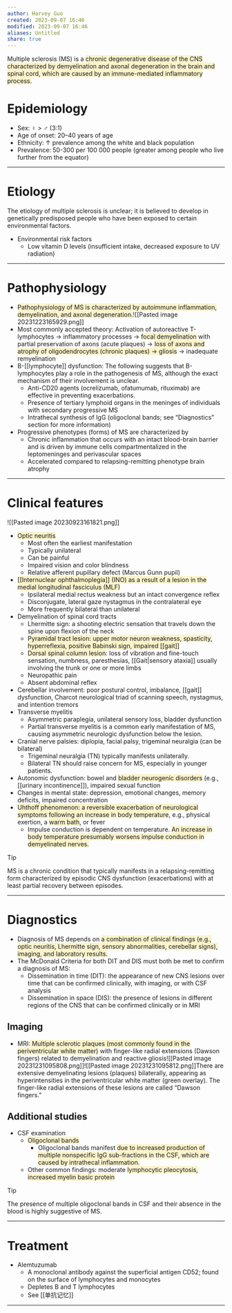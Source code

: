 ```yaml
---
author: Harvey Guo
created: 2023-09-07 16:46
modified: 2023-09-07 16:46
aliases: Untitled
share: true
---
```

Multiple sclerosis (MS) is a <span style="background:rgba(240, 200, 0, 0.2)">chronic degenerative disease of the CNS characterized by demyelination and axonal degeneration in the brain and spinal cord, which are caused by an immune-mediated inflammatory process.</span>
# Epidemiology
- Sex: ♀ > ♂ (3:1)
- Age of onset: 20–40 years of age
- Ethnicity: ↑ prevalence among the white and black population
- Prevalence: 50-300 per 100 000 people (greater among people who live further from the equator)

---
# Etiology
The etiology of multiple sclerosis is unclear; it is believed to develop in genetically predisposed people who have been exposed to certain environmental factors.
- Environmental risk factors
	- Low vitamin D levels (insufficient intake, decreased exposure to UV radiation)

---
# Pathophysiology
- <span style="background:rgba(240, 200, 0, 0.2)">Pathophysiology of MS is characterized by autoimmune inflammation, demyelination, and axonal degeneration.</span>![[Pasted image 20231223165929.png]]
- Most commonly accepted theory: Activation of autoreactive T-lymphocytes  → inflammatory processes → <span style="background:rgba(240, 200, 0, 0.2)">focal demyelination</span> with partial preservation of axons (acute plaques) → <span style="background:rgba(240, 200, 0, 0.2)">loss of axons and atrophy of oligodendrocytes (chronic plaques) → gliosis</span>  → inadequate remyelination
- B-[[lymphocyte]] dysfunction: The following suggests that B-lymphocytes play a role in the pathogenesis of MS, although the exact mechanism of their involvement is unclear.
	- Anti-CD20 agents (ocrelizumab, ofatumumab, rituximab) are effective in preventing exacerbations. 
	- Presence of tertiary lymphoid organs in the meninges of individuals with secondary progressive MS
	- Intrathecal synthesis of IgG (oligoclonal bands; see “Diagnostics” section for more information)
- Progressive phenotypes (forms) of MS are characterized by
	- Chronic inflammation that occurs with an intact blood-brain barrier and is driven by immune cells compartmentalized in the leptomeninges and perivascular spaces
	- Accelerated compared to relapsing-remitting phenotype brain atrophy

---
# Clinical features
![[Pasted image 20230923161821.png]]
- <span style="background:rgba(240, 200, 0, 0.2)">Optic neuritis</span>
	- Most often the earliest manifestation
	- Typically unilateral
	- Can be painful
	- Impaired vision and color blindness
	- Relative afferent pupillary defect (Marcus Gunn pupil)
- <span style="background:rgba(240, 200, 0, 0.2)">[[Internuclear ophthalmoplegia]] (INO) as a result of a lesion in the medial longitudinal fasciculus (MLF) </span>
	- Ipsilateral medial rectus weakness but an intact convergence reflex
	- Disconjugate, lateral gaze nystagmus in the contralateral eye
	- More frequently bilateral than unilateral
- Demyelination of spinal cord tracts
	- Lhermitte sign: a shooting electric sensation that travels down the spine upon flexion of the neck 
	- <span style="background:rgba(240, 200, 0, 0.2)">Pyramidal tract lesion: upper motor neuron weakness, spasticity, hyperreflexia, positive Babinski sign, impaired [[gait]]</span>
	- <span style="background:rgba(240, 200, 0, 0.2)">Dorsal spinal column lesion</span>: loss of vibration and fine-touch sensation, numbness, paresthesias, [[Gait|sensory ataxia]] usually involving the trunk or one or more limbs 
	- Neuropathic pain
	- Absent abdominal reflex
- Cerebellar involvement: poor postural control, imbalance, [[gait]] dysfunction, Charcot neurological triad of scanning speech, nystagmus, and intention tremors 
- Transverse myelitis
	- Asymmetric paraplegia, unilateral sensory loss, bladder dysfunction
	- Partial transverse myelitis is a common early manifestation of MS, causing asymmetric neurologic dysfunction below the lesion.
- Cranial nerve palsies: diplopia, facial palsy, trigeminal neuralgia (can be bilateral)
	- Trigeminal neuralgia (TN) typically manifests unilaterally.
	- Bilateral TN should raise concern for MS, especially in younger patients. 
- Autonomic dysfunction: bowel and <span style="background:rgba(240, 200, 0, 0.2)">bladder neurogenic disorders</span> (e.g., [[urinary incontinence]]), impaired sexual function 
- Changes in mental state: depression, emotional changes, memory deficits, impaired concentration 
- <span style="background:rgba(240, 200, 0, 0.2)">Uhthoff phenomenon: a reversible exacerbation of neurological symptoms following an increase in body temperature</span>, e.g., physical exertion, a <span style="background:rgba(240, 200, 0, 0.2)">warm bath</span>, or fever
	- Impulse conduction is dependent on temperature. <span style="background:rgba(240, 200, 0, 0.2)">An increase in body temperature presumably worsens impulse conduction in demyelinated nerves.</span>

>[!tip] 
>MS is a chronic condition that typically manifests in a relapsing-remitting form characterized by episodic CNS dysfunction (exacerbations) with at least partial recovery between episodes.

---
# Diagnostics
- Diagnosis of MS depends on <span style="background:rgba(240, 200, 0, 0.2)">a combination of clinical findings (e.g., optic neuritis, Lhermitte sign, sensory abnormalities, cerebellar signs), imaging, and laboratory results.</span>
- The McDonald Criteria for both DIT and DIS must both be met to confirm a diagnosis of MS: 
	- Dissemination in time (DIT): the appearance of new CNS lesions over time that can be confirmed clinically, with imaging, or with CSF analysis
	- Dissemination in space (DIS): the presence of lesions in different regions of the CNS that can be confirmed clinically or in MRI
## Imaging
- MRI:<span style="background:rgba(240, 200, 0, 0.2)"> Multiple sclerotic plaques (most commonly found in the periventricular white matter)</span> with finger-like radial extensions (Dawson fingers) related to demyelination and reactive gliosis![[Pasted image 20231231095808.png]]![[Pasted image 20231231095812.png]]There are extensive demyelinating lesions (plaques) bilaterally, appearing as hyperintensities in the periventricular white matter (green overlay). The finger-like radial extensions of these lesions are called “Dawson fingers.”
## Additional studies
- CSF examination
	- <span style="background:rgba(240, 200, 0, 0.2)">Oligoclonal bands</span>
		- Oligoclonal bands manifest <span style="background:rgba(240, 200, 0, 0.2)">due to increased production of multiple nonspecific IgG sub-fractions in the CSF, which are caused by intrathecal inflammation.</span>
	- Other common findings: moderate <span style="background:rgba(240, 200, 0, 0.2)">lymphocytic pleocytosis, increased myelin basic protein</span>

>[!tip] 
>The presence of multiple oligoclonal bands in CSF and their absence in the blood is highly suggestive of MS.

---
# Treatment
- Alemtuzumab
	- A monoclonal antibody against the superficial antigen CD52; found on the surface of lymphocytes and monocytes
	- Depletes B and T lymphocytes
	- See [[单抗记忆]]

---
